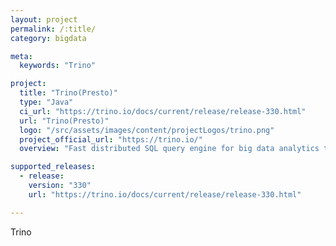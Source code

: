```yaml
---
layout: project
permalink: /:title/
category: bigdata

meta:
  keywords: "Trino"

project:
  title: "Trino(Presto)"
  type: "Java"
  ci_url: "https://trino.io/docs/current/release/release-330.html"
  url: "Trino(Presto)"
  logo: "/src/assets/images/content/projectLogos/trino.png"
  project_official_url: "https://trino.io/"
  overview: "Fast distributed SQL query engine for big data analytics that helps you explore your data universe."

supported_releases:
  - release:
    version: "330"
    url: "https://trino.io/docs/current/release/release-330.html" 

---
```


<p>Trino</p>
